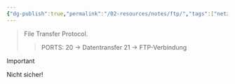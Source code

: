 ```yaml
---
{"dg-publish":true,"permalink":"/02-resources/notes/ftp/","tags":["netzwerk/protocol"],"noteIcon":"","updated":"2025-07-12T13:31:41.000+02:00"}
---
```


> File Transfer Protocol.
>> PORTS: 20 -> Datentransfer
> > 	   21 -> FTP-Verbindung

>[!important] 
>Nicht sicher!

